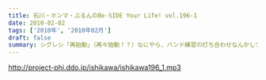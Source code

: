 ```yaml
---
title: 石川・ホンマ・ぶるんのBe-SIDE Your Life! vol.196-1
date: 2010-02-02
tags: ['2010年', '2010年02月']
draft: false
summary: シグレシ「再始動」（再々始動！？）なにやら、バンド練習の打ち合わせなんかしつつの全員集合。月曜の夜・・・東京地方は雪が・・・NAMAE
---
```


http://project-phi.ddo.jp/ishikawa/ishikawa196_1.mp3
